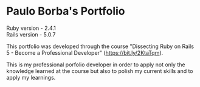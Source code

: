 # Paulo Borba's Portfolio

Ruby version - 2.4.1   
Rails version - 5.0.7   

This portfolio was developed through the course "Dissecting Ruby on Rails 5 - Become a Professional Developer" (https://bit.ly/2KtaTqm).

This is my professional porfolio developer in order to apply not only the knowledge learned at the course but also to polish my current skills and to apply my learnings.
